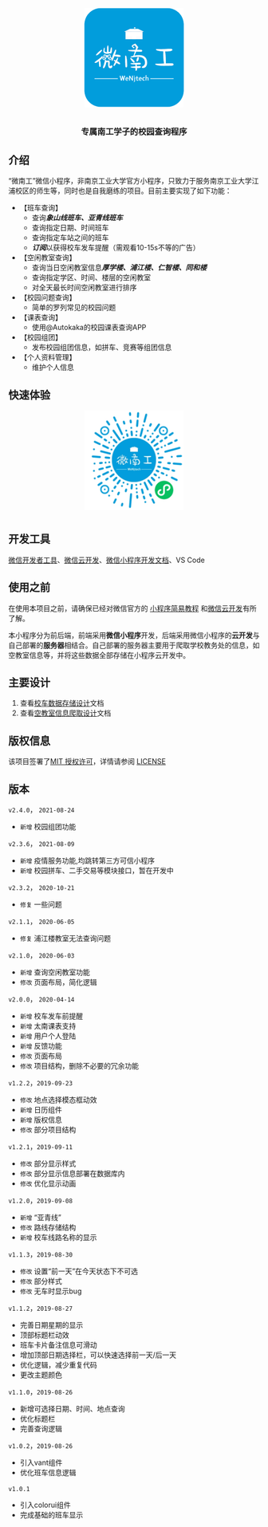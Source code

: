 <p align="center">
  <img alt="logo" src="resource/weNjtech.png" width="200" style="margin-bottom: 10px;">
</p>
<h3 align="center">专属南工学子的校园查询程序</h3>

## 介绍

“微南工”微信小程序，非南京工业大学官方小程序，只致力于服务南京工业大学江浦校区的师生等，同时也是自我磨练的项目。目前主要实现了如下功能：

- 【班车查询】
  - 查询***象山线班车、亚青线班车***
  - 查询指定日期、时间班车
  - 查询指定车站之间的班车
  - ***订阅***以获得校车发车提醒（需观看10-15s不等的广告）
- 【空闲教室查询】
  - 查询当日空闲教室信息***厚学楼、浦江楼、仁智楼、同和楼***
  - 查询指定学区、时间、楼层的空闲教室
  - 对全天最长时间空闲教室进行排序
- 【校园问题查询】
  - 简单的罗列常见的校园问题
- 【课表查询】
  - 使用@Autokaka的校园课表查询APP
- 【校园组团】
    - 发布校园组团信息，如拼车、竞赛等组团信息
- 【个人资料管理】
  - 维护个人信息

## 快速体验

<p align="center">
  <img src="resource/promote.png" width="200" style="margin-bottom: 10px;">
</p>




## 开发工具

[微信开发者工具](https://developers.weixin.qq.com/miniprogram/dev/devtools/devtools.html )、[微信云开发](https://developers.weixin.qq.com/miniprogram/dev/wxcloud/basis/getting-started.html)、[微信小程序开发文档](https://developers.weixin.qq.com/miniprogram/dev/framework/)、VS Code

## 使用之前

在使用本项目之前，请确保已经对微信官方的 [小程序简易教程](https://mp.weixin.qq.com/debug/wxadoc/dev/) 和[微信云开发](https://developers.weixin.qq.com/miniprogram/dev/wxcloud/basis/getting-started.html)有所了解。

本小程序分为前后端，前端采用**微信小程序**开发，后端采用微信小程序的**云开发**与自己部署的**服务器**相结合。自己部署的服务器主要用于爬取学校教务处的信息，如空教室信息等，并将这些数据全部存储在小程序云开发中。

## 主要设计

1. 查看[校车数据存储设计](resource/校车数据存储设计.md)文档
2. 查看[空教室信息爬取设计](resource/解析空教室请求.md)文档

## 版权信息

该项目签署了[MIT 授权许可](http://www.opensource.org/licenses/mit-license.php)，详情请参阅 [LICENSE](LICENSE)

## 版本

`v2.4.0`， `2021-08-24`

-   `新增` 校园组团功能

`v2.3.6`， `2021-08-09`

- `新增`  疫情服务功能,均跳转第三方可信小程序
- `新增`  校园拼车、二手交易等模块接口，暂在开发中

`v2.3.2`， `2020-10-21`

- `修复`  一些问题

`v2.1.1`， `2020-06-05`

- `修复`  浦江楼教室无法查询问题

`v2.1.0`， `2020-06-03`

- `新增` 查询空闲教室功能
- `修改` 页面布局，简化逻辑

`v2.0.0`， `2020-04-14`

- `新增` 校车发车前提醒
- `新增` 太南课表支持
- `新增` 用户个人登陆
- `新增` 反馈功能
- `修改` 页面布局
- `修改`  项目结构，删除不必要的冗余功能

`v1.2.2`，`2019-09-23`

- `修改` 地点选择模态框动效
- `新增` 日历组件
- `新增` 版权信息
- `修改` 部分项目结构

`v1.2.1`，`2019-09-11`

- `修改` 部分显示样式
- `修改` 部分显示信息部署在数据库内
- `修改` 优化显示动画

`v1.2.0`，`2019-09-08`

- `新增` “亚青线”
- `修改` 路线存储结构
- `新增` 校车线路名称的显示

`v1.1.3`，`2019-08-30`

- `修改` 设置“前一天”在今天状态下不可选
- `修改` 部分样式
- `修改` 无车时显示bug

`v1.1.2`，`2019-08-27`

- 完善日期星期的显示
- 顶部标题栏动效
- 班车卡片备注信息可滑动
- 增加顶部日期选择栏，可以快速选择前一天/后一天
- 优化逻辑，减少重复代码
- 更改主题颜色

`v1.1.0`，`2019-08-26`

- 新增可选择日期、时间、地点查询
- 优化标题栏
- 完善查询逻辑

`v1.0.2`，`2019-08-26`

- 引入vant组件
- 优化班车信息逻辑

`v1.0.1`

- 引入colorui组件
- 完成基础的班车显示
